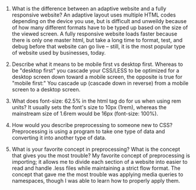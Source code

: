 1) What is the difference between an adaptive website and a fully responsive website?
    An adaptive layout uses multiple HTML codes depending on the device you use, but is difficult and unweildy because of how
    many different formats have to be typed up based on the size of the viewed screen. A fully responsive website loads faster
    because there is only one master html, but take a long time to format, test, and debug before that website can go live –
    still, it is the most popular type of website used by businesses, today.

2) Describe what it means to be mobile first vs desktop first.
    Whereas to be "desktop first" you cascade your CSS/LESS to be optimized for a desktop screen down toward a mobile screen, the
    opposite is true for "mobile first:" You cascade up (cascade down in reverse) from a mobile screen to a desktop screen.

3) What does font-size: 62.5% in the html tag do for us when using rem units?
    It usually sets the font's size to 10px (1rem), whereas the mainstream size of 1.6rem would be 16px (font-size: 100%).

4) How would you describe preprocessing to someone new to CSS?
    Preprocessing is using a program to take one type of data and converting it into another type of data.

5) What is your favorite concept in preprocessing? What is the concept that gives you the most trouble?
    My favorite concept of preprocessing is importing; it allows me to divide each section of a website into easier to read
    and handle .less files while maintaining a strict flow format. The concept that gave me the most trouble was applying
    media queries to namespaces, though I was able to learn how to properly apply them.
